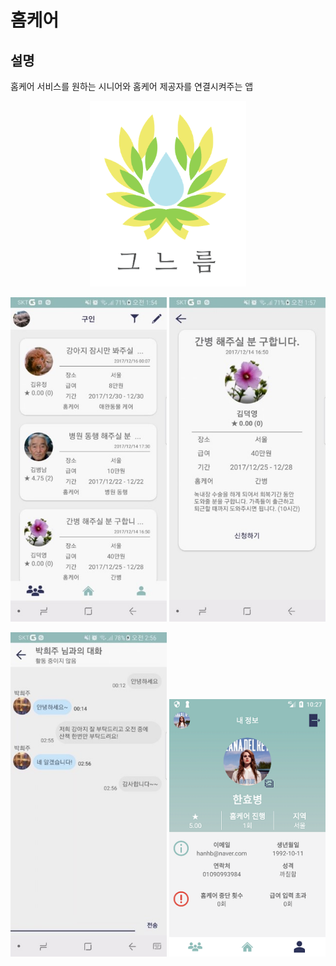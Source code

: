 # 홈케어 #

## 설명 ##
홈케어 서비스를 원하는 시니어와 홈케어 제공자를 연결시켜주는 앱 <br>

<p align="center">
  <img src="/imgsources/logo_main.png" width="250"/>
</p>

<p align="center">
  <img src="/imgsources/1.jpg" width="250"/>
  <img src="/imgsources/2.jpg" width="250"/>
</p>

<p align="center">
  <img src="/imgsources/3.jpg" width="250"/>
  <img src="/imgsources/5.png" width="250"/>
</p>
